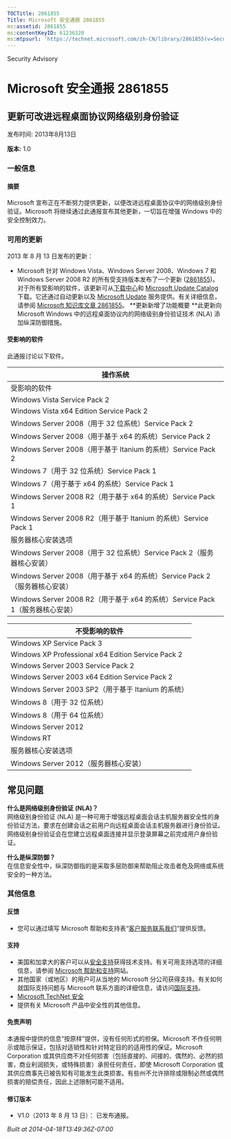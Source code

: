 ```yaml
---
TOCTitle: 2861855
Title: Microsoft 安全通报 2861855
ms:assetid: 2861855
ms:contentKeyID: 61236320
ms:mtpsurl: 'https://technet.microsoft.com/zh-CN/library/2861855(v=Security.10)'
---
```


Security Advisory

Microsoft 安全通报 2861855
==========================

更新可改进远程桌面协议网络级别身份验证
--------------------------------------

发布时间: 2013年8月13日

**版本:** 1.0

### 一般信息

#### 摘要

Microsoft 宣布正在不断努力提供更新，以便改进远程桌面协议中的网络级别身份验证。Microsoft 将继续通过此通报宣布其他更新，一切旨在增强 Windows 中的安全控制效力。

### 可用的更新

2013 年 8 月 13 日发布的更新：

-   Microsoft 针对 Windows Vista、Windows Server 2008、Windows 7 和 Windows Server 2008 R2 的所有受支持版本发布了一个更新 ([2861855](https://support.microsoft.com/kb/2861855))。对于所有受影响的软件，该更新可从[下载中心](http://www.microsoft.com/download/default.aspx)和 [Microsoft Update Catalog](http://go.microsoft.com/fwlink/?linkid=96155) 下载。它还通过自动更新以及 [Microsoft Update](http://go.microsoft.com/fwlink/?linkid=40747) 服务提供。有关详细信息，请参阅 [Microsoft 知识库文章 2861855](https://support.microsoft.com/kb/2861855)。
    **更新新增了功能概要
    **此更新向 Microsoft Windows 中的远程桌面协议内的网络级别身份验证技术 (NLA) 添加纵深防御措施。

#### 受影响的软件

此通报讨论以下软件。

| 操作系统                                                                      |
|-------------------------------------------------------------------------------|
| 受影响的软件                                                                  |
| Windows Vista Service Pack 2                                                  |
| Windows Vista x64 Edition Service Pack 2                                      |
| Windows Server 2008（用于 32 位系统）Service Pack 2                           |
| Windows Server 2008（用于基于 x64 的系统）Service Pack 2                      |
| Windows Server 2008（用于基于 Itanium 的系统）Service Pack 2                  |
| Windows 7（用于 32 位系统）Service Pack 1                                     |
| Windows 7（用于基于 x64 的系统）Service Pack 1                                |
| Windows Server 2008 R2（用于基于 x64 的系统）Service Pack 1                   |
| Windows Server 2008 R2（用于基于 Itanium 的系统）Service Pack 1               |
| 服务器核心安装选项                                                            |
| Windows Server 2008（用于 32 位系统）Service Pack 2（服务器核心安装）         |
| Windows Server 2008（用于基于 x64 的系统）Service Pack 2（服务器核心安装）    |
| Windows Server 2008 R2（用于基于 x64 的系统）Service Pack 1（服务器核心安装） |

| 不受影响的软件                                     |
|----------------------------------------------------|
| Windows XP Service Pack 3                          |
| Windows XP Professional x64 Edition Service Pack 2 |
| Windows Server 2003 Service Pack 2                 |
| Windows Server 2003 x64 Edition Service Pack 2     |
| Windows Server 2003 SP2（用于基于 Itanium 的系统） |
| Windows 8（用于 32 位系统）                        |
| Windows 8（用于 64 位系统）                        |
| Windows Server 2012                                |
| Windows RT                                         |
| 服务器核心安装选项                                 |
| Windows Server 2012（服务器核心安装）              |

常见问题
--------

**什么是网络级别身份验证** **(NLA)？**  
网络级别身份验证 (NLA) 是一种可用于增强远程桌面会话主机服务器安全性的身份验证方法，要求在创建会话之前用户向远程桌面会话主机服务器进行身份验证。网络级别身份验证会在您建立远程桌面连接并显示登录屏幕之前完成用户身份验证。

**什么是纵深防御？**  
在信息安全性中，纵深防御指的是采取多层防御来帮助阻止攻击者危及网络或系统安全的一种方法。

### 其他信息

#### 反馈

-   您可以通过填写 Microsoft 帮助和支持表“[客户服务联系我们](https://support.microsoft.com/common/survey.aspx?scid=sw;en;1257&showpage=1&ws=technet&sd=tech)”提供反馈。

#### 支持

-   美国和加拿大的客户可以从[安全支持](http://go.microsoft.com/fwlink/?linkid=21131)获得技术支持。有关可用支持选项的详细信息，请参阅 [Microsoft 帮助和支持](http://support.microsoft.com/)网站。
-   其他国家（或地区）的用户可从当地的 Microsoft 分公司获得支持。有关如何就国际支持问题与 Microsoft 联系方面的详细信息，请访问[国际支持](http://go.microsoft.com/fwlink/?linkid=21155)。
-   [Microsoft TechNet 安全](http://go.microsoft.com/fwlink/?linkid=21132)
-   提供有关 Microsoft 产品中安全性的其他信息。

#### 免责声明

本通报中提供的信息“按原样”提供，没有任何形式的担保。Microsoft 不作任何明示或暗示保证，包括对适销性和针对特定目的的适用性的保证。Microsoft Corporation 或其供应商不对任何损害（包括直接的、间接的、偶然的、必然的损害，商业利润损失，或特殊损害）承担任何责任，即使 Microsoft Corporation 或其供应商事先已被告知有可能发生此类损害。有些州不允许排除或限制必然或偶然损害的赔偿责任，因此上述限制可能不适用。

#### 修订版本

-   V1.0（2013 年 8 月 13 日）： 已发布通报。

*Built at 2014-04-18T13:49:36Z-07:00*
